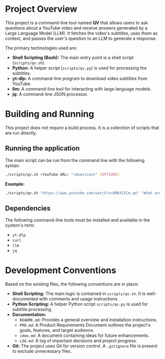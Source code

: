 # Project Overview

This project is a command-line tool named **QV** that allows users to ask questions about a YouTube video and receive answers generated by a Large Language Model (LLM). It fetches the video's subtitles, uses them as context, and passes the user's question to an LLM to generate a response.

The primary technologies used are:
*   **Shell Scripting (Bash):** The main entry point is a shell script (`scripts/qv.sh`).
*   **Python:** A helper script (`scripts/qv.py`) is used for processing the subtitles.
*   **yt-dlp:** A command-line program to download video subtitles from YouTube.
*   **llm:** A command-line tool for interacting with large language models.
*   **jq:** A command-line JSON processor.

# Building and Running

This project does not require a build process. It is a collection of scripts that are run directly.

## Running the application

The main script can be run from the command line with the following syntax:

```bash
./scripts/qv.sh <YouTube URL> "<Question>" [OPTIONS]
```

**Example:**

```bash
./scripts/qv.sh "https://www.youtube.com/watch?v=OM6XIICm_qo" "What are the main topics covered in this video?"
```

## Dependencies

The following command-line tools must be installed and available in the system's `PATH`:
*   `yt-dlp`
*   `curl`
*   `llm`
*   `jq`

# Development Conventions

Based on the existing files, the following conventions are in place:

*   **Shell Scripting:** The main logic is contained in `scripts/qv.sh`. It is well-documented with comments and usage instructions.
*   **Python Scripting:** A helper Python script `scripts/qv.py` is used for subtitle processing.
*   **Documentation:**
    *   `README.md`: Provides a general overview and installation instructions.
    *   `PRD.md`: A Product Requirements Document outlines the project's goals, features, and target audience.
    *   `idee.md`: A document containing ideas for future enhancements.
    *   `LOG.md`: A log of important decisions and project progress.
*   **Git:** The project uses Git for version control. A `.gitignore` file is present to exclude unnecessary files.
